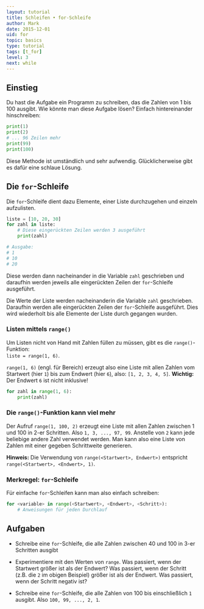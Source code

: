```yaml
---
layout: tutorial  
title: Schleifen • for-Schleife
author: Mark
date: 2015-12-01
uid: for
topic: basics
type: tutorial
tags: [t_for]
level: 3
next: while
---
```


## Einstieg

Du hast die Aufgabe ein Programm zu schreiben, das die Zahlen von 1 bis
100 ausgibt. Wie könnte man diese Aufgabe lösen? Einfach hintereinander
hinschreiben:

```python
print(1)
print(2)
# ... 96 Zeilen mehr
print(99)
print(100)
```

Diese Methode ist umständlich und sehr aufwendig. Glücklicherweise gibt
es dafür eine schlaue Lösung.

## Die `for`-Schleife

Die `for`-Schleife dient dazu Elemente, einer Liste durchzugehen und einzeln aufzulisten.

```python
liste = [10, 20, 30]
for zahl in liste:
    # Diese eingerückten Zeilen werden 3 ausgeführt
    print(zahl)

# Ausgabe:
# 1
# 10
# 20
```

Diese werden dann nacheinander in die Variable `zahl` geschrieben und daraufhin werden jeweils alle eingerückten Zeilen der `for`-Schleife ausgeführt.  


Die Werte der Liste werden nacheinanderin die Variable `zahl` geschrieben. Daraufhin werden alle eingerückten Zeilen der `for`-Schleife ausgeführt. Dies wird wiederholt bis alle Elemente der Liste durch gegangen wurden.

### Listen mittels `range()`

Um Listen nicht von Hand mit Zahlen füllen zu müssen, gibt es die `range()`-Funktion:  
`liste = range(1, 6)`.

`range(1, 6)` (engl. für Bereich) erzeugt also eine Liste mit allen Zahlen vom Startwert (hier `1`)
bis zum Endwert (hier `6`), also: `[1, 2, 3, 4, 5]`. **Wichtig:** Der Endwert `6` ist nicht inklusive!

```python
for zahl in range(1, 6):
    print(zahl)
```

### Die `range()`-Funktion kann viel mehr

Der Aufruf `range(1, 100, 2)` erzeugt eine Liste mit allen Zahlen zwischen 1 und 100 in 2-er
Schritten. Also `1, 3, ..., 97, 99`. Anstelle von `2` kann jede beliebige andere Zahl verwendet
werden. Man kann also eine Liste von Zahlen mit einer gegeben Schrittweite generieren.

**Hinweis:** Die Verwendung von `range(<Startwert>, Endwert>)` entspricht `range(<Startwert>, <Endwert>, 1)`.

### Merkregel: `for`-Schleife

Für einfache `for`-Schleifen kann man also einfach schreiben:

```python
for <variable> in range(<Startwert>, <Endwert>, <Schritt>):
    # Anweisungen für jeden Durchlauf
```

## Aufgaben

- Schreibe eine `for`-Schleife, die alle Zahlen zwischen 40 und 100 in 3-er Schritten ausgibt

- Experimentiere mit den Werten von `range`. Was passiert, wenn der Startwert größer ist als der Endwert? Was passiert, wenn der Schritt (z.B. die `2` im obigen Beispiel) größer ist als der Endwert. Was passiert, wenn der Schritt negativ ist?

- Schreibe eine `for`-Schleife, die alle Zahlen von 100 bis einschließlich `1` ausgibt. Also `100, 99, ..., 2, 1`.
